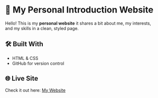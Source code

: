 # 👋 My Personal Introduction Website

Hello! This is my **personal website** it shares a bit about me, my interests, and my skills in a clean, styled page.  

## 🛠 Built With
- HTML & CSS
- GitHub for version control  

## 🌐 Live Site
Check it out here: [My Website](https://codingwithandres.github.io/)

